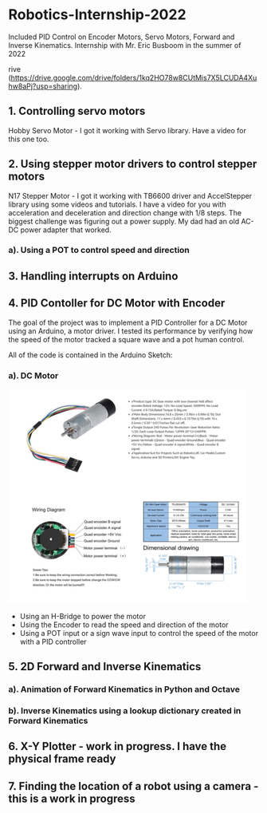# Robotics-Internship-2022
Included PID Control on Encoder Motors, Servo Motors, Forward and Inverse Kinematics. Internship with Mr. Eric Busboom in the summer of 2022

rive (https://drive.google.com/drive/folders/1kq2HO78w8CUtMis7X5LCUDA4Xuhw8aPj?usp=sharing).

## 1. Controlling servo motors
Hobby Servo Motor - I got it working with Servo library. Have a video for this one too.

## 2. Using stepper motor drivers to control stepper motors
N17 Stepper Motor - I got it working with TB6600 driver and AccelStepper library using some videos and tutorials. I have a video for you with acceleration and deceleration and direction change with 1/8 steps. The biggest challenge was figuring out a power supply. My dad had an old AC-DC power adapter that worked.

### a). Using a POT to control speed and direction

## 3. Handling interrupts on Arduino



## 4. **PID Contoller for DC Motor with Encoder** 


The goal of the project was to implement a PID Controller for a DC Motor using an Arduino, a motor driver. I tested its performance by verifying how the speed of the motor tracked a square wave and a pot human control.

All of the code is contained in the Arduino Sketch: 

### a). DC Motor

<img src="./DC Motor.jpg" width="480" alt="DC Motor Specs and Images" />

* Using an H-Bridge to power the motor
* Using the Encoder to read the speed and direction of the motor
* Using a POT input or a sign wave input to control the speed of the motor with a PID controller

## 5. 2D Forward and Inverse Kinematics
### a). Animation of Forward Kinematics in Python and Octave
### b). Inverse Kinematics using a lookup dictionary created in Forward Kinematics

## 6. X-Y Plotter - work in progress. I have the physical frame ready

## 7. Finding the location of a robot using a camera - this is a work in progress
